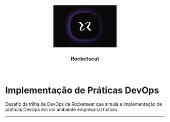 <div align="center">
  <img src="./assets/Rocketseat-Logo.png" alt="img" width="200"><br>
  <h3>Rocketseat</h3>
</div><br>

# Implementação de Práticas DevOps

Desafio da trilha de DevOps da Rocketseat que simula a implementação de práticas DevOps em um ambiente empresarial fictício

---
